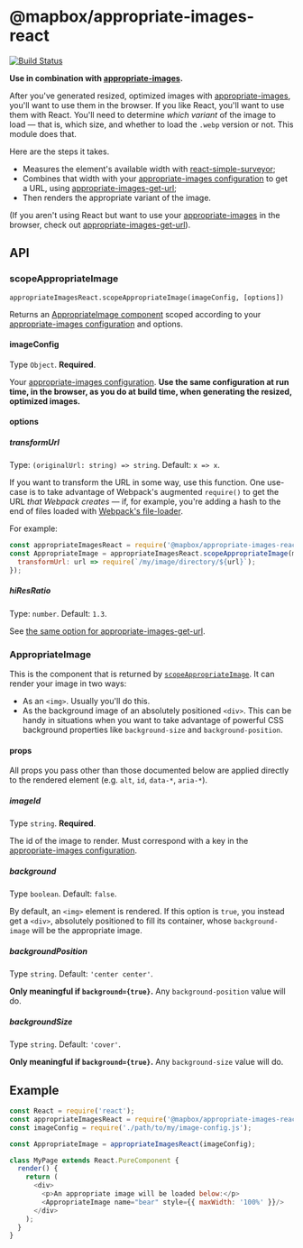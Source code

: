# @mapbox/appropriate-images-react

[![Build Status](https://travis-ci.org/mapbox/appropriate-images-react.svg?branch=master)](https://travis-ci.org/mapbox/appropriate-images-react)

**Use in combination with [appropriate-images].**

After you've generated resized, optimized images with [appropriate-images], you'll want to use them in the browser.
If you like React, you'll want to use them with React.
You'll need to determine *which variant* of the image to load — that is, which size, and whether to load the `.webp` version or not.
This module does that.

Here are the steps it takes.

- Measures the element's available width with [react-simple-surveyor](https://github.com/mapbox/react-simple-surveyor);
- Combines that width with your [appropriate-images configuration] to get a URL, using [appropriate-images-get-url];
- Then renders the appropriate variant of the image.

(If you aren't using React but want to use your [appropriate-images] in the browser, check out [appropriate-images-get-url](https://github.com/mapbox/appropriate-images-get-url)).

## API

### scopeAppropriateImage

`appropriateImagesReact.scopeAppropriateImage(imageConfig, [options])`

Returns an [AppropriateImage component](#appropriateimage) scoped according to your [appropriate-images configuration] and options.

#### imageConfig

Type `Object`.
**Required**.

Your [appropriate-images configuration].
**Use the same configuration at run time, in the browser, as you do at build time, when generating the resized, optimized images.**

#### options

##### transformUrl

Type: `(originalUrl: string) => string`.
Default: `x => x`.

If you want to transform the URL in some way, use this function.
One use-case is to take advantage of Webpack's augmented `require()` to get the URL *that Webpack creates* — if, for example, you're adding a hash to the end of files loaded with [Webpack's file-loader](https://github.com/webpack-contrib/file-loader).

For example:

```js
const appropriateImagesReact = require('@mapbox/appropriate-images-react');
const AppropriateImage = appropriateImagesReact.scopeAppropriateImage(myImageConfig, {
  transformUrl: url => require(`/my/image/directory/${url}`);
});
```

##### hiResRatio

Type: `number`.
Default: `1.3`.

See [the same option for appropriate-images-get-url](https://github.com/mapbox/appropriate-images-get-url#hiresratio).

### AppropriateImage

This is the component that is returned by [`scopeAppropriateImage`].
It can render your image in two ways:

- As an `<img>`.
  Usually you'll do this.
- As the background image of an absolutely positioned `<div>`.
  This can be handy in situations when you want to take advantage of powerful CSS background properties like `background-size` and `background-position`.

#### props

All props you pass other than those documented below are applied directly to the rendered element (e.g. `alt`, `id`, `data-*`, `aria-*`).

##### imageId

Type `string`.
**Required**.

The id of the image to render.
Must correspond with a key in the [appropriate-images configuration].

##### background

Type `boolean`.
Default: `false`.

By default, an `<img>` element is rendered.
If this option is `true`, you instead get a `<div>`, absolutely positioned to fill its container, whose `background-image` will be the appropriate image.

##### backgroundPosition

Type `string`.
Default: `'center center'`.

**Only meaningful if `background={true}`.**
Any `background-position` value will do.

##### backgroundSize

Type `string`.
Default: `'cover'`.

**Only meaningful if `background={true}`.**
Any `background-size` value will do.

## Example

```js
const React = require('react');
const appropriateImagesReact = require('@mapbox/appropriate-images-react');
const imageConfig = require('./path/to/my/image-config.js');

const AppropriateImage = appropriateImagesReact(imageConfig);

class MyPage extends React.PureComponent {
  render() {
    return (
      <div>
        <p>An appropriate image will be loaded below:</p>
        <AppropriateImage name="bear" style={{ maxWidth: '100%' }}/>
      </div>
    );
  }
}
```

[appropriate-images]: https://github.com/mapbox/appropriate-images
[appropriate-images configuration]: https://github.com/mapbox/appropriate-images#image-configuration
[appropriate-images-get-url]: https://github.com/mapbox/appropriate-images-get-url
[`scopeAppropriateImage`]: #scopeappropriateimage
